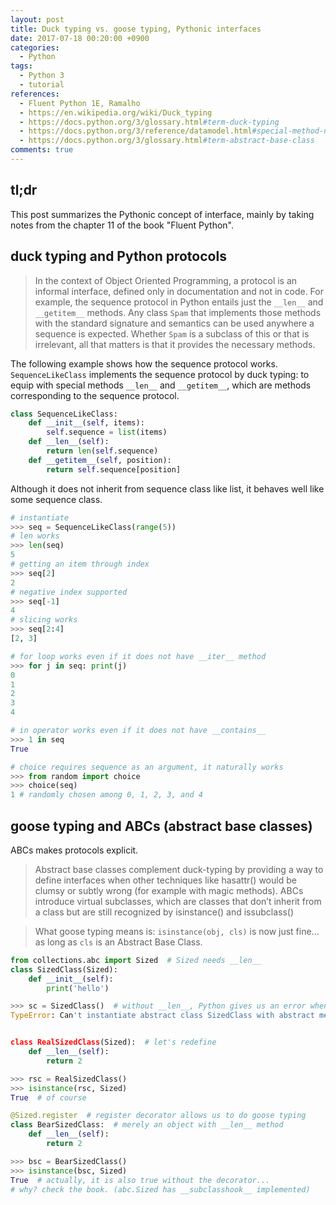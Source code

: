 ```yaml
---
layout: post
title: Duck typing vs. goose typing, Pythonic interfaces
date: 2017-07-18 00:20:00 +0900
categories:
  - Python
tags:
  - Python 3
  - tutorial
references:
  - Fluent Python 1E, Ramalho
  - https://en.wikipedia.org/wiki/Duck_typing
  - https://docs.python.org/3/glossary.html#term-duck-typing
  - https://docs.python.org/3/reference/datamodel.html#special-method-names
  - https://docs.python.org/3/glossary.html#term-abstract-base-class
comments: true
---
```


## tl;dr

This post summarizes the Pythonic concept of interface, mainly by taking notes from the chapter 11 of the book "Fluent Python".

## duck typing and Python protocols

> In the context of Object Oriented Programming, a protocol is an informal interface, defined only in documentation and not in code. For example, the sequence protocol in Python entails just the `__len__` and `__getitem__` methods. Any class `Spam` that implements those methods with the standard signature and semantics can be used anywhere a sequence is expected. Whether `Spam` is a subclass of this or that is irrelevant, all that matters is that it provides the necessary methods.

The following example shows how the sequence protocol works. `SequenceLikeClass` implements the sequence protocol by duck typing: to equip with special methods `__len__` and `__getitem__`, which are methods corresponding to the sequence protocol.

```python
class SequenceLikeClass:
    def __init__(self, items):
        self.sequence = list(items)
    def __len__(self):
        return len(self.sequence)
    def __getitem__(self, position):
        return self.sequence[position]
```

Although it does not inherit from sequence class like list, it behaves well like some sequence class.

```python
# instantiate
>>> seq = SequenceLikeClass(range(5))
# len works
>>> len(seq)
5
# getting an item through index
>>> seq[2]
2
# negative index supported
>>> seq[-1]
4
# slicing works
>>> seq[2:4]
[2, 3]

# for loop works even if it does not have __iter__ method
>>> for j in seq: print(j)
0
1
2
3
4

# in operator works even if it does not have __contains__
>>> 1 in seq
True

# choice requires sequence as an argument, it naturally works
>>> from random import choice
>>> choice(seq)
1 # randomly chosen among 0, 1, 2, 3, and 4
```

## goose typing and ABCs (abstract base classes)

ABCs makes protocols explicit.

> Abstract base classes complement duck-typing by providing a way to define interfaces when other techniques like hasattr() would be clumsy or subtly wrong (for example with magic methods). ABCs introduce virtual subclasses, which are classes that don’t inherit from a class but are still recognized by isinstance() and issubclass()

> What goose typing means is: `isinstance(obj, cls)` is now just fine... as long as `cls` is an Abstract Base Class.

```python
from collections.abc import Sized  # Sized needs __len__
class SizedClass(Sized):
    def __init__(self):
        print('hello')

>>> sc = SizedClass()  # without __len__, Python gives us an error when instantiating, not importing
TypeError: Can't instantiate abstract class SizedClass with abstract methods __len__


class RealSizedClass(Sized):  # let's redefine
    def __len__(self):
        return 2

>>> rsc = RealSizedClass()
>>> isinstance(rsc, Sized)
True  # of course

@Sized.register  # register decorator allows us to do goose typing
class BearSizedClass:  # merely an object with __len__ method
    def __len__(self):
        return 2

>>> bsc = BearSizedClass()
>>> isinstance(bsc, Sized)
True  # actually, it is also true without the decorator...
# why? check the book. (abc.Sized has __subclasshook__ implemented)
```
